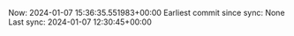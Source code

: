 Now: 2024-01-07 15:36:35.551983+00:00 Earliest commit since sync: None Last sync: 2024-01-07 12:30:45+00:00
